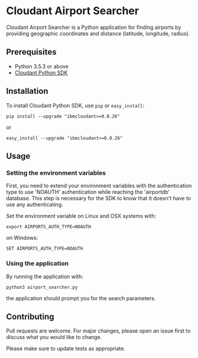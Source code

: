 

# Cloudant Airport Searcher

Cloudant Airport Searcher is a Python application for finding airports by providing geographic coordinates and distance (latitude, longitude, radius).


## Prerequisites
- Python 3.5.3 or above
- [Cloudant Python SDK](https://github.com/IBM/cloudant-python-sdk)

## Installation
To install Cloudant Python SDK, use ```pip``` or ```easy_install```:
```
pip install --upgrade "ibmcloudant>=0.0.26"
```
or
```
easy_install --upgrade "ibmcloudant>=0.0.26"
```
## Usage

### Setting the environment variables
First, you need to extend your environment variables with the authentication type 
to use 'NOAUTH' authentication while reaching the 'airportdb' database.
This step is necessary for the SDK to know that it doesn't have to use any authenticating.

Set the environment variable on Linux and OSX systems with:
```
export AIRPORTS_AUTH_TYPE=NOAUTH
```
on Windows: 
```
SET AIRPORTS_AUTH_TYPE=NOAUTH
```

### Using the application
By running the application with:
```
python3 airport_searcher.py
```

the application should prompt you for the search parameters.

## Contributing
Pull requests are welcome. For major changes, please open an issue first to discuss what you would like to change.

Please make sure to update tests as appropriate.
